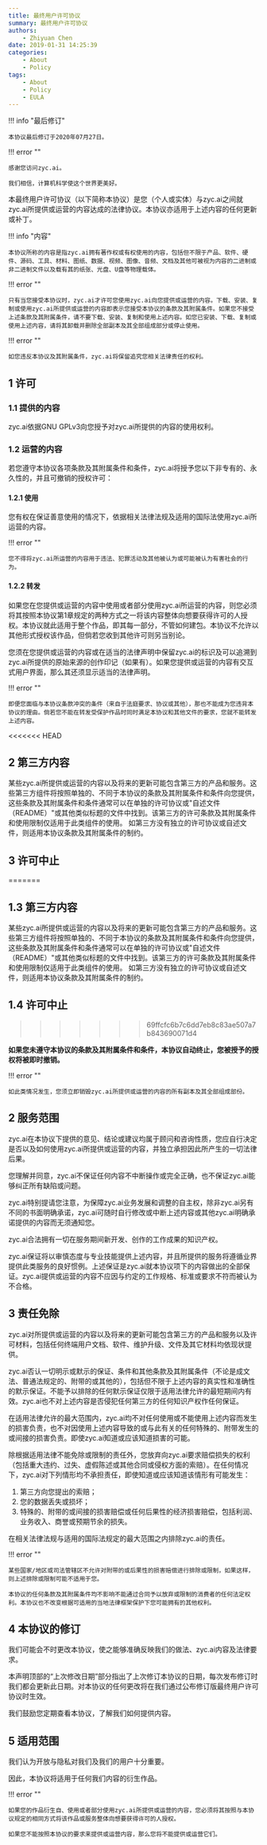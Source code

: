 ```yaml
---
title: 最终用户许可协议
summary: 最终用户许可协议
authors:
    - Zhiyuan Chen
date: 2019-01-31 14:25:39
categories: 
    - About
    - Policy
tags:
    - About
    - Policy
    - EULA
---
```


!!! info "最后修订"

    本协议最后修订于2020年07月27日。

!!! error ""

    感谢您访问zyc.ai。

    我们相信，计算机科学使这个世界更美好。

本最终用户许可协议（以下简称本协议）是您（个人或实体）与zyc.ai之间就zyc.ai所提供或运营的内容达成的法律协议。本协议亦适用于上述内容的任何更新或补丁。

!!! info "内容"

    本协议所称的内容是指zyc.ai拥有著作权或有权使用的内容，包括但不限于产品、软件、硬件、源码、工具、材料、图纸、数据、视频、图像、音频、文档及其他可被视为内容的二进制或非二进制文件以及载有其的纸张、光盘、U盘等物理载体。

!!! error ""

    只有当您接受本协议时，zyc.ai才许可您使用zyc.ai向您提供或运营的内容。下载、安装、复制或使用zyc.ai所提供或运营的内容即表示您接受本协议的条款及其附属条件。如果您不接受上述条款及其附属条件，请不要下载、安装、复制和使用上述内容。如您已安装、下载、复制或使用上述内容，请将其卸载并删除全部副本及其全部组成部分或停止使用。

!!! error ""

    如您违反本协议及其附属条件，zyc.ai将保留追究您相关法律责任的权利。

## 1 许可

### 1.1 提供的内容

zyc.ai依据GNU GPLv3向您授予对zyc.ai所提供的内容的使用权利。

### 1.2 运营的内容

若您遵守本协议各项条款及其附属条件和条件，zyc.ai将授予您以下非专有的、永久性的，并且可撤销的授权许可：

#### 1.2.1 使用

您有权在保证善意使用的情况下，依据相关法律法规及适用的国际法使用zyc.ai所运营的内容。

!!! error ""

    您不得将zyc.ai所运营的内容用于违法、犯罪活动及其他被认为或可能被认为有害社会的行为。

#### 1.2.2 转发

如果您在您提供或运营的内容中使用或者部分使用zyc.ai所运营的内容，则您必须将其按照本协议第1章规定的两种方式之一将该内容整体向想要获得许可的人授权。本协议就此适用于整个作品，即其每一部分，不管如何建包。本协议不允许以其他形式授权该作品，但倘若您收到其他许可则另当别论。

您须在您提供或运营的内容或在适当的法律声明中保留zyc.ai的标识及可以追溯到zyc.ai所提供的原始来源的创作印记（如果有）。如果您提供或运营的内容有交互式用户界面，那么其还须显示适当的法律声明。

!!! error ""

    即便您面临与本协议条款冲突的条件（来自于法庭要求、协议或其他），那也不能成为您违背本协议的理由。倘若您不能在转发受保护作品时同时满足本协议和其他文件的要求，您就不能转发上述内容。

<<<<<<< HEAD
## 2 第三方内容

某些zyc.ai所提供或运营的内容以及将来的更新可能包含第三方的产品和服务。这些第三方组件将按照单独的、不同于本协议的条款及其附属条件和条件向您提供，这些条款及其附属条件和条件通常可以在单独的许可协议或"自述文件（README）"或其他类似标题的文件中找到。该第三方的许可条款及其附属条件和使用限制仅适用于此类组件的使用。 如第三方没有独立的许可协议或自述文件，则适用本协议条款及其附属条件的制约。

## 3 许可中止
=======
## 1.3 第三方内容

某些zyc.ai所提供或运营的内容以及将来的更新可能包含第三方的产品和服务。这些第三方组件将按照单独的、不同于本协议的条款及其附属条件和条件向您提供，这些条款及其附属条件和条件通常可以在单独的许可协议或"自述文件（README）"或其他类似标题的文件中找到。该第三方的许可条款及其附属条件和使用限制仅适用于此类组件的使用。 如第三方没有独立的许可协议或自述文件，则适用本协议条款及其附属条件的制约。

## 1.4 许可中止
>>>>>>> 69ffcfc6b7c6dd7eb8c83ae507a7b843690071d4

**如果您未遵守本协议的条款及其附属条件和条件，本协议自动终止，您被授予的授权将被即时撤销。**

!!! error ""

    如此类情况发生，您须立即销毁zyc.ai所提供或运营的内容的所有副本及其全部组成部份。

## 2 服务范围

zyc.ai在本协议下提供的意见、结论或建议均属于顾问和咨询性质，您应自行决定是否以及如何使用zyc.ai所提供或运营的内容，并独立承担因此所产生的一切法律后果。

您理解并同意，zyc.ai不保证任何内容不中断操作或完全正确，也不保证zyc.ai能够纠正所有缺陷或问题。

zyc.ai特别提请您注意，为保障zyc.ai业务发展和调整的自主权，除非zyc.ai另有不同的书面明确承诺，zyc.ai可随时自行修改或中断上述内容或其他zyc.ai明确承诺提供的内容而无须通知您。

zyc.ai合法拥有一切在服务期间新开发、创作的工作成果的知识产权。

zyc.ai保证将以审慎态度与专业技能提供上述内容，并且所提供的服务将遵循业界提供此类服务的良好惯例。上述保证是zyc.ai就本协议项下的内容做出的全部保证。zyc.ai提供或运营的内容不应因与约定的工作规格、标准或要求不符而被认为不合格。

## 3 责任免除

zyc.ai对所提供或运营的内容以及将来的更新可能包含第三方的产品和服务以及许可材料，包括任何终端用户文档、软件、维护升级、文件及其它材料均依现状提供。

zyc.ai否认一切明示或默示的保证、条件和其他条款及其附属条件（不论是成文法、普通法规定的、附带的或其他的），包括但不限于上述内容的真实性和准确性的默示保证。不能予以排除的任何默示保证仅限于适用法律允许的最短期间内有效。zyc.ai也不对上述内容是否侵犯任何第三方的任何知识产权作任何保证。

在适用法律允许的最大范围内，zyc.ai均不对任何使用或不能使用上述内容而发生的损害负责，也不对因使用上述内容导致的或与此有关的任何特殊的、附带发生的或间接的损害负责。即使zyc.ai知道或应该知道损害的可能。

除根据适用法律不能免除或限制的责任外，您放弃向zyc.ai要求赔偿损失的权利（包括重大违约、过失、虚假陈述或其他合同或侵权方面的索赔）。在任何情况下，zyc.ai对下列情形均不承担责任，即使知道或应该知道该情形有可能发生：

1. 第三方向您提出的索赔；
2. 您的数据丢失或损坏；
3. 特殊的、附带的或间接的损害赔偿或任何后果性的经济损害赔偿，包括利润、业务收入、商誉或预期节余的损失。

在相关法律法规与适用的国际法规定的最大范围之内排除zyc.ai的责任。

!!! error ""

    某些国家/地区或司法管辖区不允许对附带的或后果性的损害赔偿进行排除或限制，如果这样，则上述排除或限制可能不适用于您。

    本协议的任何条款及其附属条件均不影响不能通过合同予以放弃或限制的消费者的任何法定权利。本协议也不改变根据可适用的当地法律框架保护下您可能拥有的其他权利。

## 4 本协议的修订

我们可能会不时更改本协议，使之能够准确反映我们的做法、zyc.ai内容及法律要求。

本声明顶部的“上次修改日期”部分指出了上次修订本协议的日期，每次发布修订时我们都会更新此日期。对本协议的任何更改将在我们通过公布修订版最终用户许可协议时生效。

我们鼓励您定期查看本协议，了解我们如何提供内容。

## 5 适用范围

我们认为开放与隐私对我们及我们的用户十分重要。

因此，本协议将适用于任何我们内容的衍生作品。

!!! error ""

    如果您的作品衍生自、使用或者部分使用zyc.ai所提供或运营的内容，您必须将其按照与本协议规定的相同方式将该作品或服务整体向想要获得许可的人授权。

    如果您不能按照本协议的要求来提供或运营内容，那么您将不能提供或运营它们。
